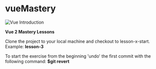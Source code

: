 # vueMastery

<img src = "https://miro.medium.com/max/3920/1*oZqGznbYXJfBlvGp5gQlYQ.jpeg" alt="Vue Introduction">

<strong>Vue 2 Mastery Lessons</strong>

Clone the project to your local machine and checkout to lesson-x-start. Example:
<strong> lesson-3 </strong>

To start the exercise from the beginning 'undo' the first commit with the following command:
<strong> $git revert <commit> </strong>

